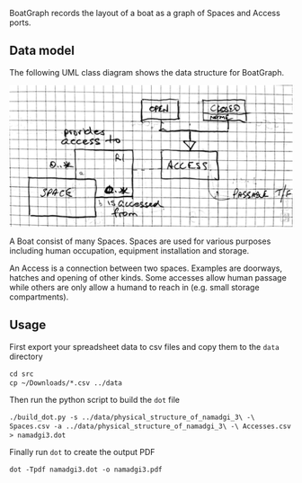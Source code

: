 BoatGraph records the layout of a boat as a graph of Spaces and Access ports.

## Data model

The following UML class diagram shows the data structure for BoatGraph.

![Data Model](./data/dataModel_class_UML.jpg)

A Boat consist of many Spaces. Spaces are used for various purposes including human occupation, equipment installation and storage.

An Access is a connection between two spaces. Examples are doorways, hatches and opening of other kinds. Some accesses allow human passage while  others are only allow a humand to reach in (e.g. small storage compartments).

## Usage

First export your spreadsheet data to csv files and copy them to the ``data`` directory

```
cd src
cp ~/Downloads/*.csv ../data
```

Then run the python script to build the ``dot`` file

```
./build_dot.py -s ../data/physical_structure_of_namadgi_3\ -\ Spaces.csv -a ../data/physical_structure_of_namadgi_3\ -\ Accesses.csv > namadgi3.dot
```

Finally run ``dot`` to create the output PDF

```
dot -Tpdf namadgi3.dot -o namadgi3.pdf       
```
